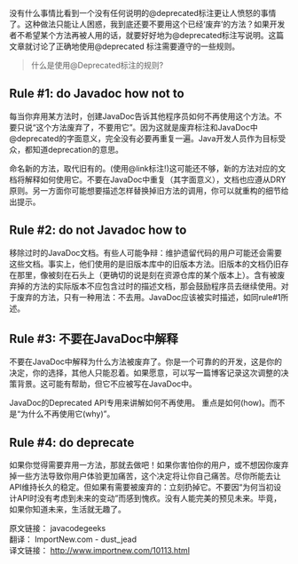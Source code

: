 没有什么事情比看到一个没有任何说明的@deprecated标注更让人愤怒的事情了。这种做法只能让人困惑，我到底还要不要用这个已经‘废弃’的方法？如果开发者不希望某个方法再被人用的话，就要好好地为@deprecated标注写说明。这篇文章就讨论了正确地使用@deprecated 标注需要遵守的一些规则。

>什么是使用@Deprecated标注的规则?

## Rule #1: do Javadoc how not to

每当你弃用某方法时，创建JavaDoc告诉其他程序员如何不再使用这个方法。不要只说“这个方法废弃了，不要用它”。因为这就是废弃标注和JavaDoc中@deprecated的字面意义，完全没有必要再重复一遍。Java开发人员作为目标受众，都知道deprecation的意思。

命名新的方法，取代旧有的。(使用@link标注!)这可能还不够，新的方法对应的文档将解释如何使用它。不要在JavaDoc中重复（其字面意义），文档也应遵从DRY原则。另一方面你可能想要描述怎样替换掉旧方法的调用，你可以就重构的细节给出提示。

## Rule #2: do not Javadoc how to

移除过时的JavaDoc文档。有些人可能争辩：维护遗留代码的用户可能还会需要这些文档。事实上，他们使用的是旧版本库中的旧版本方法。旧版本的文档仍旧存在那里，像被刻在石头上（更确切的说是刻在资源仓库的某个版本上）。含有被废弃掉的方法的实际版本不应包含过时的描述文档，那会鼓励程序员去继续使用。对于废弃的方法，只有一种用法：不去用。JavaDoc应该被实时描述，如同rule#1所述。

## Rule #3: 不要在JavaDoc中解释

不要在JavaDoc中解释为什么方法被废弃了。你是一个可靠的的开发，这是你的决定，你的选择，其他人只能忍着。如果愿意，可以写一篇博客记录这次调整的决策背景。这可能有帮助，但它不应被写在JavaDoc中。

JavaDoc的Deprecated API专用来讲解如何不再使用。
重点是如何(how)。而不是“为什么不再使用它(why)”。

## Rule #4: do deprecate

如果你觉得需要弃用一方法，那就去做吧！如果你害怕你的用户，或不想因你废弃掉一些方法导致你用户体验更加痛苦，这个决定将让你自己痛苦。尽你所能去让API维持长久的稳定。但如果有需要被废弃的：立刻扔掉它。不要因“为何当初设计API时没有考虑到未来的变动”而感到愧疚。没有人能完美的预见未来。毕竟，如果你知道未来，生活就无趣了。

原文链接： javacodegeeks   
翻译： ImportNew.com - dust_jead  
译文链接： http://www.importnew.com/10113.html  